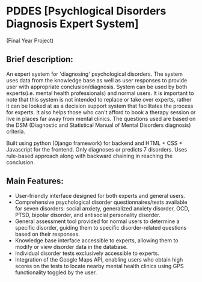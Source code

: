 # PDDES [Psychlogical Disorders Diagnosis Expert System] 
(Final Year Project) 

## Brief description:
An expert system for 'diagnosing' psychological disorders. The system uses data from the knowledge base as well as user responses to provide user with appropriate conclusion/diagnosis. System can be used by both experts(i.e. mental health professionals) and normal users. It is important to note that this system is not intended to replace or take over experts, rather it can be looked at as a decision support system that facilitates the process for experts. It also helps those who can't afford to book a therapy session or live in places far away from mental clinics. The questions used are based on the DSM (Diagnostic and Statistical Manual of Mental Disorders  diagnosis) criteria. 

Built using python (Django framework) for backend and HTML + CSS + Javascript for the frontend.
Only diagnoses or predicts 7 disorders.
Uses rule-based approach along with backward chaining in reaching the conclusion.

## Main Features: 
- User-friendly interface designed for both experts and general users.
- Comprehensive psychological disorder questionnaires/tests available for seven disorders: social anxiety, generalized anxiety disorder, OCD, PTSD, bipolar disorder, and antisocial personality disorder.
- General assessment tool provided for normal users to determine a specific disorder, guiding them to specific disorder-related questions based on their responses.
- Knowledge base interface accessible to experts, allowing them to modify or view disorder data in the database.
- Individual disorder tests exclusively accessible to experts.
- Integration of the Google Maps API, enabling users who obtain high scores on the tests to locate nearby mental health clinics using GPS functionality toggled by the user.




